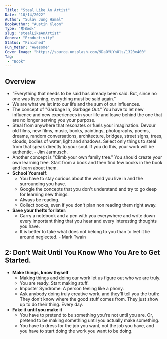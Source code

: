 ```yaml
---
Title: "Steal Like An Artist"
Date: "10/14/2022"
Author: "Sulav Jung Hamal"
BookAuthor: "Austin Kleon"
Type: "📚Book"
slug: "stealLikeAnArtist"
Genera: "Productivity"
Status: "Finished"
Fun_Meter: "Awesome"
Cover_Image: "https://source.unsplash.com/9DaOYUYnOls/1320x400"
Tag:
 - "Book"
---
```



## Overview

- “Everything that needs to be said has already been said. But, since no one was listening, everything must be said again.”
- We are what we let into our life and the sum of our influences. 
- The concept of "Garbage In, Garbage Out." You have to let new influence and new experiences in your life and leave behind the one that are no longer serving you your purpose. 
- Steal from anywhere that resonates or fuels your imagination. Devour old films, new films, music, books, paintings, photographs, poems, dreams, random conversations, architecture, bridges, street signs, trees, clouds, bodies of water, light and shadows. Select only things to steal from that speak directly to your soul. If you do this, your work will be authentic. - Jim Jarmusch. 
- Another concept is "Climb your own family tree." You should create your own learning tree. Start from a book and then find few books in the book and learn about them. 
- **School Yourself:** 
	- You have to stay curious about the world you live in and the surrounding you have. 
	- Google the concepts that you don't understand and try to go deep for learning new things. 
	- Always be reading. 
	- Collect books, even if you don't plan non reading them right away. 
- **Save your thefts for later:**
	- Carry a notebook and a pen with you everywhere and write down every important thing that you hear and every interesting thoughts you have. 
	- It is better to take what does not belong to you than to leet it lie around neglected. - Mark Twain

## 2: Don’t Wait Until You Know Who You Are to Get Started. 
 - **Make things, know thyself**
	 - Making things and doing our work let us figure out who we are truly. 
	 - You are ready. Start making stuff. 
	 - Imposter Syndrome: A person feeling like a phony. 
	 - Ask anybody doing truly creative work, and they'll tell you the truth: They don't know where the good stuff comes from. They just show up to do their thing. Every day. 
 - **Fake it until you make it**
	 - You have to pretend to be something you're not until you are. Or, pretend to be making something until you actually make something. 
	 - You have to dress for the job you want, not the job you have, and you have to start doing the work you want to be doing. 

<!-- 3: Write The Book You Want to Read. 4: Use Your Hands. 5: Side Projects and Hobbies are Important. 6: The Secret: Do Good Work and Share It with People. 7: Geography is No Longer Our Master. 8: Be Nice (The World is a Small Town.) 9: Be Boring (It’s The Only Way to Get Work Done.) 10: Creativity is Subtraction

Kleon, Austin. Steal Like an Artist (Austin Kleon) (pp. iv-v). Workman Publishing Company. Kindle Edition.  -->

